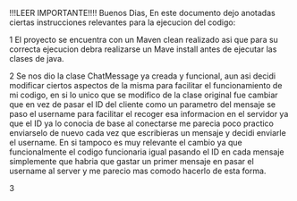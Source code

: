  !!!LEER IMPORTANTE!!!!
 Buenos Dias, 
 En este documento dejo anotadas ciertas instrucciones relevantes para la ejecucion del codigo:

 1 El proyecto se encuentra con un Maven clean realizado asi que para su correcta ejecucion debra realizarse un Mave install antes de ejecutar las clases de java.

 2 Se nos dio la clase ChatMessage ya creada y funcional, aun asi decidi modificar ciertos aspectos de la misma para facilitar el funcionamiento de mi codigo,
 en si lo unico que se modifico de la clase original fue cambiar que en vez de pasar el ID del cliente como un parametro del mensaje se paso el username para facilitar el recoger esa informacion en el servidor 
 ya que el ID ya lo conocia de base al conectarse me parecia poco practico enviarselo de nuevo cada vez que escribieras un mensaje y decidi enviarle el username.
 En si tampoco es muy relevante el cambio ya que funcionalmente el codigo funcionaria igual pasando el ID en cada mensaje simplemente que habria que gastar un primer mensaje en pasar el username al server 
 y me parecio mas comodo hacerlo de esta forma.

 3 
 

 
